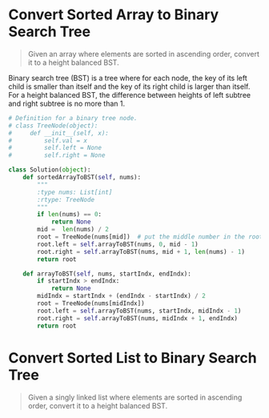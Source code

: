 # Convert Sorted Array to Binary Search Tree

> Given an array where elements are sorted in ascending order, convert it to a height balanced BST.

Binary search tree (BST) is a tree where for each node, the key of its left child is smaller than itself and the key of its right child is larger than itself. For a height balanced BST, the difference between heights of left subtree and right subtree is no more than 1.

```Python
# Definition for a binary tree node.
# class TreeNode(object):
#     def __init__(self, x):
#         self.val = x
#         self.left = None
#         self.right = None

class Solution(object):
    def sortedArrayToBST(self, nums):
        """
        :type nums: List[int]
        :rtype: TreeNode
        """
        if len(nums) == 0:
            return None
        mid =  len(nums) / 2
        root = TreeNode(nums[mid])  # put the middle number in the root
        root.left = self.arrayToBST(nums, 0, mid - 1)
        root.right = self.arrayToBST(nums, mid + 1, len(nums) - 1)
        return root

    def arrayToBST(self, nums, startIndx, endIndx):
        if startIndx > endIndx:
            return None
        midIndx = startIndx + (endIndx - startIndx) / 2
        root = TreeNode(nums[midIndx])
        root.left = self.arrayToBST(nums, startIndx, midIndx - 1)
        root.right = self.arrayToBST(nums, midIndx + 1, endIndx)
        return root
```

# Convert Sorted List to Binary Search Tree

> Given a singly linked list where elements are sorted in ascending order, convert it to a height balanced BST.

```Python

```

